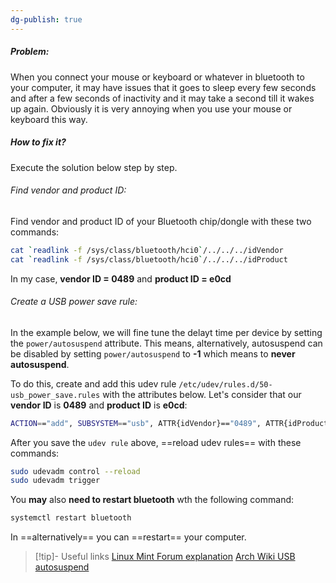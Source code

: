 ```yaml
---
dg-publish: true
---
```

##### Problem:
When you connect your mouse or keyboard or whatever in bluetooth to your computer, it may have issues that it goes to sleep every few seconds and after a few seconds of inactivity and it may take a second till it wakes up again. Obviously it is very annoying when you use your mouse or keyboard this way.

##### How to fix it?
Execute the solution below step by step.
###### Find vendor and product ID:
Find vendor and product ID of your Bluetooth chip/dongle with these two commands:

```bash
cat `readlink -f /sys/class/bluetooth/hci0`/../../../idVendor
cat `readlink -f /sys/class/bluetooth/hci0`/../../../idProduct
```

In my case, **vendor ID = 0489** and **product ID = e0cd** 

###### Create a USB power save rule:
In the example below, we will fine tune the delayt time per device by setting the `power/autosuspend` attribute. This means, alternatively, autosuspend can be disabled by setting `power/autosuspend` to **-1** which means to **never autosuspend**.

To do this, create and add this udev rule `/etc/udev/rules.d/50-usb_power_save.rules` with the attributes below. Let's consider that our **vendor ID** is **0489** and **product ID** is **e0cd**:

```bash
ACTION=="add", SUBSYSTEM=="usb", ATTR{idVendor}=="0489", ATTR{idProduct}=="e0cd", ATTR{power/autosuspend}="-1"
```

After you save the `udev rule` above, ==reload udev rules== with these commands:

```bash
sudo udevadm control --reload
sudo udevadm trigger
```

You **may** also **need to restart bluetooth** wth the following command:

```bash
systemctl restart bluetooth
```

In ==alternatively== you can ==restart== your computer.

> [!tip]- Useful links
> [Linux Mint Forum explanation](https://forums.linuxmint.com/viewtopic.php?t=271531)
> [Arch Wiki USB autosuspend](https://wiki.archlinux.org/title/Power_management#USB_autosuspend)